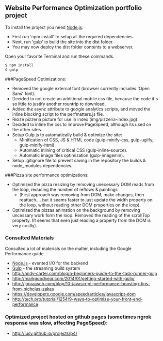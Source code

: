 ## Website Performance Optimization portfolio project

To install the project you need [Node.js](http://nodejs.org):
- First run 'npm install' to setup all the required dependencies.
- Next, run 'gulp' to build the site into the dist folder.
- You may now deploy the dist folder contents to a webserver.

Open your favorite Terminal and run these commands.
```sh
$ npm install
$ gulp
```

###PageSpeed Optimizations:

- Removed the google external font (browser currently includes 'Open Sans' font).
- Decided to not create an additional mobile.css file, because the code it's so little to justify another rountrip to download.
- Added the async attribute to google analytics scripts, and moved the inline blocking script to the perfmatters.js file.
- Risize pizzeria picture for use in index (img/pizzeria-index.jpg).
- Decided to inline the css to improve PageSpeed, although its used on the other sites.
- Setup Gulp.js to automatically build & optimize the site:
	- Minification of CSS, JS & HTML code (gulp-minify-css, gulp-uglify, gulp-minify-html).
	- Automatic inlining of critical CSS (gulp-inline-source).
	- Automatic image files optimization (gulp-imagemin).
- Setup .gitignore file to prevent saving in the repository the builds & node_modules dependencies.


###Pizza site performance optimizations:
- Optimized the pizza resizing by removing unecessary DOM reads from the loop, reducing the number of reflows & paintings 
    - (First approach was removing from DOM, make changes, then reattach.... but it seems faster to just update the width property on the loop, without reading other DOM properties on the loop).
- Optimized the pizzas animation on the background by removing uncessary work form the loop. Removed the reading of the scrollTop property. (It seems that even just reading a property from the DOM is very costly).


### Consulted Materials

Consulted a lot of materials on the matter, including the Google Performance guide.

* [Node.js](http://nodejs.org) - evented I/O for the backend
* [Gulp](http://gulpjs.com/) - the streaming build system
* http://andy-carter.com/blog/a-beginners-guide-to-the-task-runner-gulp
* http://markgoodyear.com/2014/01/getting-started-with-gulp/
* http://jonraasch.com/blog/10-javascript-performance-boosting-tips-from-nicholas-zakas
* https://developers.google.com/speed/articles/javascript-dom
* http://tech.pro/tutorial/1254/9-ways-to-optimize-your-front-end-performance

### Optimized project hosted on github pages (sometimes ngrok response was slow, affecting PageSpeed):
* http://lusv.github.io/projects/p4/



